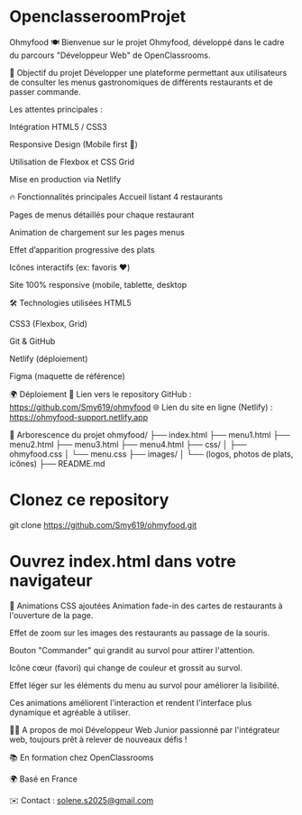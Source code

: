 # OpenclasseroomProjet
Ohmyfood 🍽️
Bienvenue sur le projet Ohmyfood, développé dans le cadre du parcours "Développeur Web" de OpenClassrooms.

🚀 Objectif du projet
Développer une plateforme permettant aux utilisateurs de consulter les menus gastronomiques de différents restaurants et de passer commande.

Les attentes principales :

Intégration HTML5 / CSS3

Responsive Design (Mobile first 📱)

Utilisation de Flexbox et CSS Grid

Mise en production via Netlify

🔥 Fonctionnalités principales
Accueil listant 4 restaurants

Pages de menus détaillés pour chaque restaurant

Animation de chargement sur les pages menus

Effet d’apparition progressive des plats

Icônes interactifs (ex: favoris ❤️)

Site 100% responsive (mobile, tablette, desktop

🛠️ Technologies utilisées
HTML5

CSS3 (Flexbox, Grid)

Git & GitHub

Netlify (déploiement)

Figma (maquette de référence)

🌍 Déploiement
🔗 Lien vers le repository GitHub : https://github.com/Smy619/ohmyfood
🌐 Lien du site en ligne (Netlify) : https://ohmyfood-support.netlify.app

📂 Arborescence du projet
ohmyfood/
├── index.html
├── menu1.html
├── menu2.html
├── menu3.html
├── menu4.html
├── css/
│   ├── ohmyfood.css
│   └── menu.css
├── images/
│   └── (logos, photos de plats, icônes)
├── README.md

# Clonez ce repository
git clone https://github.com/Smy619/ohmyfood.git

# Ouvrez index.html dans votre navigateur

🎨 Animations CSS ajoutées
Animation fade-in des cartes de restaurants à l'ouverture de la page.

Effet de zoom sur les images des restaurants au passage de la souris.

Bouton "Commander" qui grandit au survol pour attirer l'attention.

Icône cœur (favori) qui change de couleur et grossit au survol.

Effet léger sur les éléments du menu au survol pour améliorer la lisibilité.

Ces animations améliorent l'interaction et rendent l'interface plus dynamique et agréable à utiliser.


👩‍💻 A propos de moi
Développeur Web Junior passionné par l'intégrateur web, toujours prêt à relever de nouveaux défis !

📚 En formation chez OpenClassrooms

🌍 Basé en France

✉️ Contact : solene.s2025@gmail.com





